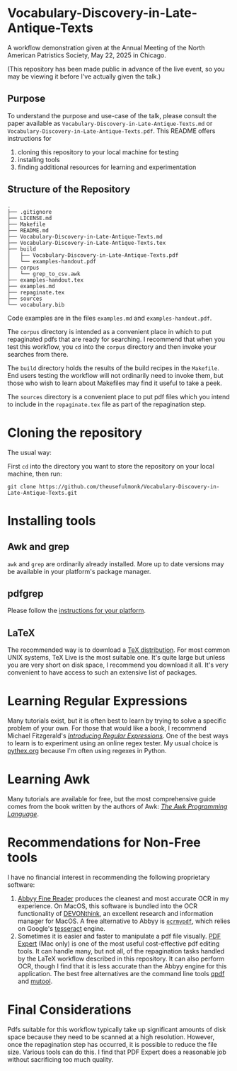 # Vocabulary-Discovery-in-Late-Antique-Texts

A workflow demonstration given at the Annual Meeting of the North
American Patristics Society, May 22, 2025 in Chicago.

(This repository has been made public in advance of the live event, so
you may be viewing it before I've actually given the talk.)

## Purpose

To understand the purpose and use-case of the talk, please consult the paper
available as `Vocabulary-Discovery-in-Late-Antique-Texts.md` or 
`Vocabulary-Discovery-in-Late-Antique-Texts.pdf`. This README offers
instructions for

1. cloning this repository to your local machine for testing
2. installing tools
3. finding additional resources for learning and experimentation

## Structure of the Repository
```
.
├── .gitignore
├── LICENSE.md
├── Makefile
├── README.md
├── Vocabulary-Discovery-in-Late-Antique-Texts.md
├── Vocabulary-Discovery-in-Late-Antique-Texts.tex
├── build
│   ├── Vocabulary-Discovery-in-Late-Antique-Texts.pdf
│   └── examples-handout.pdf
├── corpus
│   └── grep_to_csv.awk
├── examples-handout.tex
├── examples.md
├── repaginate.tex
├── sources
└── vocabulary.bib
```

Code examples are in the files `examples.md` and
`examples-handout.pdf`.

The `corpus` directory is intended as a convenient place in which to
put repaginated pdfs that are ready for searching. I recommend that
when you test this workflow, you `cd` into the `corpus` directory and
then invoke your searches from there.

The `build` directory holds the results of the build recipes in the
`Makefile`. End users testing the workflow will not ordinarily need to
invoke them, but those who wish to learn about Makefiles may find it
useful to take a peek.

The `sources` directory is a convenient place to put pdf files which
you intend to include in the `repaginate.tex` file as part of the
repagination step.

# Cloning the repository

The usual way: 

First `cd` into the directory you want to store the repository on your
local machine, then run:

```
git clone https://github.com/theusefulmonk/Vocabulary-Discovery-in-Late-Antique-Texts.git
```

# Installing tools

## Awk and grep

`awk` and `grep` are ordinarily already installed. More up to date
versions may be available in your platform's package manager.

## pdfgrep

Please follow the [instructions for your platform](https://pdfgrep.org/download.html).

## LaTeX

The recommended way is to download a [TeX distribution](https://www.latex-project.org/get/). For most common
UNIX systems, TeX Live is the most suitable one. It's quite large but
unless you are very short on disk space, I recommend you download it
all. It's very convenient to have access to such an extensive list of
packages.

# Learning Regular Expressions

Many tutorials exist, but it is often best to learn by trying to solve
a specific problem of your own. For those that would like a book, I
recommend Michael Fitzgerald's [*Introducing Regular Expressions*](https://www.ebooks.com/en-us/book/967690/introducing-regular-expressions/michael-fitzgerald/).
One of the best ways to learn is to experiment using an online regex
tester. My usual choice is [pythex.org](https://pythex.org) because
I'm often using regexes in Python.

# Learning Awk

Many tutorials are available for free, but the most comprehensive
guide comes from the book written by the authors of Awk: [*The Awk Programming Language*](https://www.awk.dev).

# Recommendations for Non-Free tools

I have no financial interest in recommending the following proprietary software:

1. [Abbyy Fine Reader](https://pdf.abbyy.com/pricing/?utm_term=&utm_campaign=(FR)+NA+-+FineReader+-+Perfomance+Max&utm_source=adwords&utm_medium=ppc&hsa_acc=4019964884&hsa_cam=17398710212&hsa_grp=&hsa_ad=&hsa_src=x&hsa_tgt=&hsa_kw=&hsa_mt=&hsa_net=adwords&hsa_ver=3&gad_source=1&gbraid=0AAAAADgaEAU5qqWO9j6kpy_WKRNV0wSrz&gclid=CjwKCAjwwqfABhBcEiwAZJjC3qly-wyQaQn8ObHlGMJZNYJbcbvZ6xRJDJfa-16iISK1F1cfto4GCBoCzSkQAvD_BwE) produces the cleanest and most accurate OCR in my
   experience. On MacOS, this software is bundled into the OCR
   functionality of [DEVONthink](https://www.devontechnologies.com/apps/devonthink), an excellent research and information
   manager for MacOS. A free alternative to Abbyy is [`ocrmypdf`](https://github.com/ocrmypdf/OCRmyPDF), which
   relies on Google's [tesseract](https://github.com/tesseract-ocr/tesseract) engine.
2. Sometimes it is easier and faster to manipulate a pdf file visually. [PDF Expert](https://pdfexpert.com) (Mac only) is one of the most useful cost-effective pdf
   editing tools. It can handle many, but not all, of the
   repagination tasks handled by the LaTeX workflow described in this
   repository. It can also perform OCR, though I find that it
   is less accurate than the Abbyy engine for this application. The
   best free alternatives are the command line tools [qpdf](https://github.com/qpdf/qpdf) and [mutool](https://www.mankier.com/1/mutool).

# Final Considerations

Pdfs suitable for this workflow typically take up significant amounts
of disk space because they need to be scanned at a high resolution.
However, once the repagination step has occurred, it is possible to
reduce the file size. Various tools can do this. I find that PDF
Expert does a reasonable job without sacrificing too much quality.

